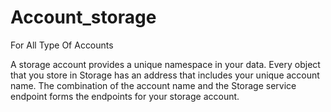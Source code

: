 # Account_storage
For All Type Of Accounts 

A storage account provides a unique namespace in your data. Every object that you store in Storage has an address that includes your unique account name. The combination of the account name and the Storage service endpoint forms the endpoints for your storage account.
